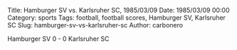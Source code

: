 Title: Hamburger SV vs. Karlsruher SC, 1985/03/09
Date: 1985/03/09 00:00
Category: sports
Tags: football, football scores, Hamburger SV, Karlsruher SC
Slug: hamburger-sv-vs-karlsruher-sc
Author: carbonero


Hamburger SV 0 - 0 Karlsruher SC
